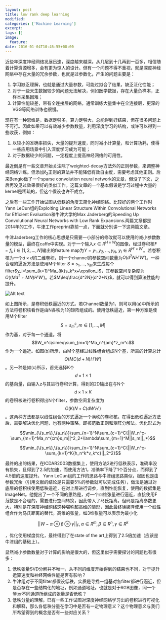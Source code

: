 ```yaml
---
layout: post
title: low rank deep learning
modified:
categories: ['Machine Learning']
excerpt:
tags: []
image:
  feature:
date: 2016-01-04T10:46:55+08:00
---
```



近些年深度神经网络发展迅速，深度越来越深，从几层到十几再到一百多，相信随着计算资源增多，会有更为惊人的设计。但有一个问题不得不重视，就是深度神经网络中存在大量的冗余参数，也就是过参数化，产生的问题主要是：

1.  学习缺乏理解，也就是通过大量参数，可能过拟合了结果，缺乏泛化性能；
2.  对于一些天生数据较少的问题无法解决，例如医学数据，存在大量负样本，正样本采集困难；
3.  计算性能较差，带有全连接层的网络，通常训练大量集中在全连接层，更深的VGG等网络训练也很慢。

现在有一种思维是，数据足够多，算力足够大，总能得到好结果，但在很多问题上不可行。因此如果可以有效减少参数数量，利用深度学习的结构，或许可以得到一些收获，例如：

1.  以较小的准确率损失，大量的提升速度，同时减小计算量，和计算功耗，使得一些应用场景中引入深度学习成为可能；
2.  对于数据较少的问题，一定程度上提高神经网络的可用性。

最近倒是有一些文章开始关注除了weighted-decay方法外的正则参数，来调整神经网络训练。但添加$\ell_2$正则的算法并不能降低有效自由度，需要考虑其他正则。后来Bengio做了一个sparse convolution neural network的文章，但没了下文，之后再没见过效果很好的类似工作。这篇文章的一个基本假设是学习过程中大量的kernel是稀疏的，但这个假设也许不成立。

之后有一些工作开始试图从低秩的角度去简化神经网络。比较好的两个工作时Yann LeCun组的Exploiting Linear Structure Within Convolutional Networks for Efficient Evaluation和牛津大学的Max Jaderberg的Speeding Up Convolutional Neural Networks with Low Rank Expansions.两篇文章都是2014年的工作，牛津工作preprint靠前一点，下面就分别讲一下这两篇文章。

牛津Jaderberg工作的核心思想是只需要一小部分的修改就可以使用的减小参数数量的模型，最终在caffe中实现。对于一个输入$x\in R^{H\times W}$的图像，经过卷积核$F={f_i},i\in [1,2,...,N]$输出的feature map为$Y={y_1,y_2,...,y_N}$, $y_i\in R^{H'\times W'}$。若卷积核为一个$d\times d$的二维卷积，则一个channel的参数空间数量为$O(d^2NH'W')$。一种合理的逼近方法是使用M个filter $S={s_1,...,s_M}$来生成每个filter$y_i=\sum_{k=1}^Ma_{ik}s_k*x+\epsilon_i$，其参数空间复杂度为$O((Md^2+MN)H'W')$。若$M\leq\frac{d^2N}{d^2+N}$，就可以得到算法性能的提升。


![Alt text](/Users/yancz1989/Documents/working/doc/summary/images/ml_low_rank.png "图1")

如上图所示，是卷积低秩逼近的方式。若Channel数量为1，则可以用(a)中所示的方法将卷积核看作是由N各秩为1的矩阵组成的。使用低秩逼近，第一种方案是使用M个filter$$S={s_m^c,m\in[1,...,M]}$$作为基，对于每一个通道，将$$W_n^c\simeq\sum_{m=1}^Ma_n^{am}*z_m^c$$作为一个逼近。如图(b)所示，由M个基经过线性组合组成N个基，所需的计算总计$$O(MC(d+N)H'W')$$。另一种是如(c)所示，首先选择K个$$d\times 1\times 1$$的基向量，由输入z与其进行卷积计算，得到的2D输出在与N个$$d\times 1\times K$$的卷积核进行卷积得出N个filter，参数空间复杂度为$$O(K(N+C)dW'H')$$。这两种方法都是以线性组合的方式逼近一个满秩的卷积核。在得出低秩逼近方法后，需要解决优化问题，也有两种策略，即核范数正则和矩阵分解法。优化形式为

$$\min_{\{s_m\},\{a_n\}}\sum_{n=1}^N\sum_{c=1}^C{||W_n^c-\sum_{m=1}^Ma_n^{cm}s_m||^2_2+\lambda\sum_{m=1}^M||s_m||_*}$$

$$\min_{\{s_m\},\{a_n\}}\sum_{n=1}^N\sum_{c=1}^C{||W_n^c-\sum_{k=1}^K{h_n^k*v_k^c}||_2^2}$$

最终的出的结果，在ICDAR2003数据集上，使用方法2进行低秩表示，准确率没有损失，且得到了2.5的加速，而使用方法1，准确率下降了1个百分点，而得到了4.5倍的速度提升。 Yann LeCun组的工作的思路与牛津组思路类似，起因也是由参数冗余（引用文献的结论是只需要5%的参数就可以完成任务），做法是通过对底层的卷积核使用低秩逼近，在对上层进行调参，直到性能恢复，使用的数据集是ImageNet。他提出了一个不同的思路是，对一个四维张量进行逼近，直接使用F范数是不合理的，需要进行空间转换，因此带入了马氏距离。但码是距离参数更大，特别是在深度神经网络这种堪称超高维的情形，因此最终徐娜泽使用一个线性组合作为马氏距离的替代。高维的张量，如3维张量可以表示为最小化

$$||W-\alpha\otimes\beta\otimes\gamma||_F,\alpha\in R^m,\beta\in R^n,\gamma\in R^k$$

，优化使用梯度优化，最终得到了在state of the art上得到了2.5倍加速（应该是牛津组的基础上）。

显然减小参数数量对于计算的影响是很大的，但这里似乎需要探讨的问题也有很多：

1.  低秩张量SVD分解并不唯一，从不同的维度开始得到的结果也不同，对于提升运算速度和神经网络性能是否有影响？
2.  牛津组对于不同filter都假设低秩，实质是寻找一组基对各filter都进行逼近，但是否存在一些结构化的地址，例如通道地址，也就是对于RGB图像，同一个filter不同通道所组成的张量是否低秩？
3.  低秩分量的理解。已有一些工作试图对深度神经网络学习出的卷积进行可视化和解释，那么各低秩分量在学习中是否有一定物理意义？这个物理意义与我们所希望得到的概念是否有一些对应关系？
